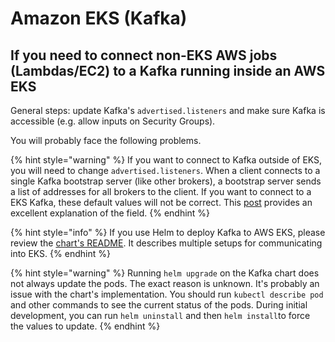 # Amazon EKS (Kafka)

## If you need to connect non-EKS AWS jobs (Lambdas/EC2) to a Kafka running inside an AWS EKS&#x20;

General steps: update Kafka's `advertised.listeners` and make sure Kafka is accessible (e.g. allow inputs on Security Groups).

You will probably face the following problems.

{% hint style="warning" %}
&#x20;If you want to connect to Kafka outside of EKS, you will need to change `advertised.listeners`.  When a client connects to a single Kafka bootstrap server (like other brokers), a bootstrap server sends a list of addresses for all brokers to the client.  If you want to connect to a EKS Kafka, these default values will not be correct.  This [post](https://rmoff.net/2018/08/02/kafka-listeners-explained/) provides an excellent explanation of the field.
{% endhint %}

{% hint style="info" %}
If you use Helm to deploy Kafka to AWS EKS, please review the [chart's README](https://github.com/helm/charts/tree/master/incubator/kafka).  It describes multiple setups for communicating into EKS.
{% endhint %}

{% hint style="warning" %}
Running `helm upgrade` on the Kafka chart does not always update the pods.  The exact reason is unknown.  It's probably an issue with the chart's implementation.  You should run `kubectl describe pod` and other commands to see the current status of the pods.  During initial development, you can run `helm uninstall` and then `helm install`to force the values to update.&#x20;
{% endhint %}
